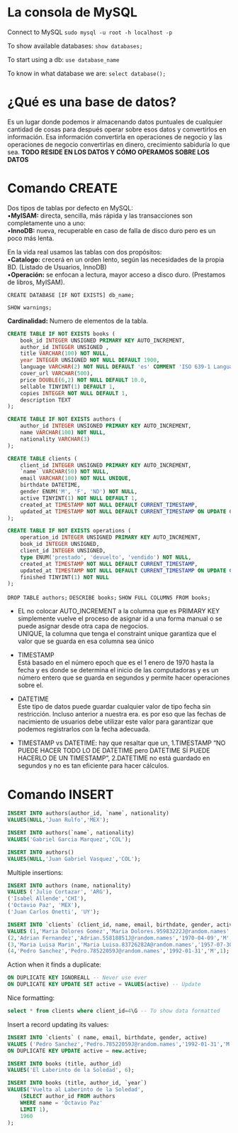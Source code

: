 # La consola de MySQL
Connect to MySQL
`sudo mysql -u root -h localhost -p`

To show available databases:
`show databases;`

To start using a db:
`use database_name`

To know in what database we are:
`select database();`

# ¿Qué es una base de datos?

Es un lugar donde podemos ir almacenando datos puntuales de cualquier cantidad de cosas para después operar sobre esos datos y convertirlos en información. Esa información convertirla en operaciones de negocio y las operaciones de negocio convertirlas en dinero, crecimiento sabiduría lo que sea. **TODO RESIDE EN LOS DATOS Y CÓMO OPERAMOS SOBRE LOS DATOS**  

# Comando CREATE
Dos tipos de tablas por defecto en MySQL:  
•**MyISAM:** directa, sencilla, más rápida y las transacciones son completamente uno a uno:  
•**InnoDB:** nueva, recuperable en caso de falla de disco duro pero es un poco más lenta.

En la vida real usamos las tablas con dos propósitos:  
•**Catalogo:** crecerá en un orden lento, según las necesidades de la propia BD. (Listado de Usuarios, InnoDB)  
•**Operación:** se enfocan a lectura, mayor acceso a disco duro. (Prestamos de libros, MyISAM).

`CREATE DATABASE [IF NOT EXISTS] db_name;`

`SHOW warnings;`

**Cardinalidad:** Numero de elementos de la tabla.

```sql
CREATE TABLE IF NOT EXISTS books (
	book_id INTEGER UNSIGNED PRIMARY KEY AUTO_INCREMENT,
	author_id INTEGER UNSIGNED ,
	title VARCHAR(100) NOT NULL,
	year INTEGER UNSIGNED NOT NULL DEFAULT 1900,
	language VARCHAR(2) NOT NULL DEFAULT 'es' COMMENT 'ISO 639-1 Language',
	cover_url VARCHAR(500),
	price DOUBLE(6,2) NOT NULL DEFAULT 10.0,
	sellable TINYINT(1) DEFAULT 1,
	copies INTEGER NOT NULL DEFAULT 1,
	description TEXT
);

CREATE TABLE IF NOT EXISTS authors (
	author_id INTEGER UNSIGNED PRIMARY KEY AUTO_INCREMENT,
	name VARCHAR(100) NOT NULL,
	nationality VARCHAR(3)
);

CREATE TABLE clients (
	client_id INTEGER UNSIGNED PRIMARY KEY AUTO_INCREMENT,
	`name` VARCHAR(50) NOT NULL,
	email VARCHAR(100) NOT NULL UNIQUE,
	birthdate DATETIME,
	gender ENUM('M', 'F', 'ND') NOT NULL,
	active TINYINT(1) NOT NULL DEFAULT 1, 
	created_at TIMESTAMP NOT NULL DEFAULT CURRENT_TIMESTAMP,
	updated_at TIMESTAMP NOT NULL DEFAULT CURRENT_TIMESTAMP ON UPDATE CURRENT_TIMESTAMP
);

CREATE TABLE IF NOT EXISTS operations (
	operation_id INTEGER UNSIGNED PRIMARY KEY AUTO_INCREMENT,
	book_id INTEGER UNSIGNED,
	client_id INTEGER UNSIGNED,
	type ENUM('prestado', 'devuelto', 'vendido') NOT NULL,
	created_at TIMESTAMP NOT NULL DEFAULT CURRENT_TIMESTAMP,
	updated_at TIMESTAMP NOT NULL DEFAULT CURRENT_TIMESTAMP ON UPDATE CURRENT_TIMESTAMP,
	finished TINYINT(1) NOT NULL
);

```

`DROP TABLE authors;`
`DESCRIBE books;`
`SHOW FULL COLUMNS FROM books;`

-  EL no colocar AUTO_INCREMENT a la columna que es PRIMARY KEY simplemente vuelve el proceso de asignar id a una forma manual o se puede asignar desde otra capa de negocios.  
    UNIQUE, la columna que tenga el constraint unique garantiza que el valor que se guarda en esa columna sea único
    
-   TIMESTAMP  
    Está basado en el número epoch que es el 1 enero de 1970 hasta la fecha y es donde se determina el inicio de las computadoras y es un número entero que se guarda en segundos y permite hacer operaciones sobre el.
    
-   DATETIME  
    Este tipo de datos puede guardar cualquier valor de tipo fecha sin restricción. Incluso anterior a nuestra era. es por eso que las fechas de nacimiento de usuarios debe utilizar este valor para garantizar que podemos registrarlos con la fecha adecuada.
    
-  TIMESTAMP vs DATETIME: hay que resaltar que un, 1.TIMESTAMP “NO PUEDE HACER TODO LO DE DATETIME pero DATETIME SÍ PUEDE HACERLO DE UN TIMESTAMP”, 2.DATETIME no está guardado en segundos y no es tan eficiente para hacer cálculos.

# Comando INSERT

```sql
INSERT INTO authors(author_id, `name`, nationality)
VALUES(NULL,'Juan Rulfo','MEX');

INSERT INTO authors(`name`, nationality)
VALUES('Gabriel Garcia Marquez','COL');

INSERT INTO authors()
VALUES(NULL,'Juan Gabriel Vasquez','COL');
```

Multiple insertions:
```sql
INSERT INTO authors (name, nationality)
VALUES ('Julio Cortazar', 'ARG'),
('Isabel Allende','CHI'),
('Octavio Paz', 'MEX'),
('Juan Carlos Onetti', 'UY'); 
```

```sql
INSERT INTO `clients` (client_id, name, email, birthdate, gender, active) 
VALUES (1,'Maria Dolores Gomez','Maria Dolores.95983222J@random.names','1971-06-06','F',1),
(2,'Adrian Fernandez','Adrian.55818851J@random.names','1970-04-09','M',1),
(3,'Maria Luisa Marin','Maria Luisa.83726282A@random.names','1957-07-30','F',1),
(4,'Pedro Sanchez','Pedro.78522059J@random.names','1992-01-31','M',1);
```

Action when it finds a duplicate:
```sql
ON DUPLICATE KEY IGNOREALL -- Never use ever
ON DUPLICATE KEY UPDATE SET active = VALUES(active) -- Update 
```

Nice formatting:
```sql
select * from clients where client_id=4\G -- To show data formatted

```

Insert a record updating its values:
```sql
INSERT INTO `clients` ( name, email, birthdate, gender, active) 
VALUES ('Pedro Sanchez','Pedro.78522059J@random.names','1992-01-31','M',0) AS new
ON DUPLICATE KEY UPDATE active = new.active; 
```

```sql
INSERT INTO books (title, author_id)
VALUES('El Laberinto de la Soledad', 6);

INSERT INTO books (title, author_id, `year`)
VALUES('Vuelta al Laberinto de la Soledad',
	(SELECT author_id FROM authors
	WHERE name = 'Octavio Paz'
	LIMIT 1),
	1960	  
);

```